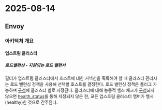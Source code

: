 # 2025-08-14

## Envoy

### 아키텍처 개요

#### 업스트림 클러스터

##### 로드밸런싱 - 지원되는 로드 밸런서

필터가 업스트림 클러스터에서 호스트에 대한 커넥션을 획득해야 할 때 클러스터 관리자는 로드 밸런싱 정책을 사용해 선택할 호스트를 결정한다. 로드 밸런싱 정책은 플러그 가능하며 [구성][api-clusters-cluster-configuration-cluster]에 클러스터 별로 지정된다. 클러스터에 대해 능동적 헬스 체크가 [구성][config-upstream-clusters-cluster-manager-health-checking]되지 않으면 [health_status][api-extensions-endpoint-lbendpoint-health-status]를 통해 지정되지 않은 한, 모든 업스트림 클러스터 멤버가 헬시(healthy)한 것으로 간주된다.

[api-clusters-cluster-configuration-cluster]: https://www.envoyproxy.io/docs/envoy/latest/api-v3/config/cluster/v3/cluster.proto#envoy-v3-api-msg-config-cluster-v3-cluster
[config-upstream-clusters-cluster-manager-health-checking]: https://www.envoyproxy.io/docs/envoy/latest/configuration/upstream/cluster_manager/cluster_hc#config-cluster-manager-cluster-hc
[api-extensions-endpoint-lbendpoint-health-status]: https://www.envoyproxy.io/docs/envoy/latest/api-v3/config/endpoint/v3/endpoint_components.proto#envoy-v3-api-field-config-endpoint-v3-lbendpoint-health-status

